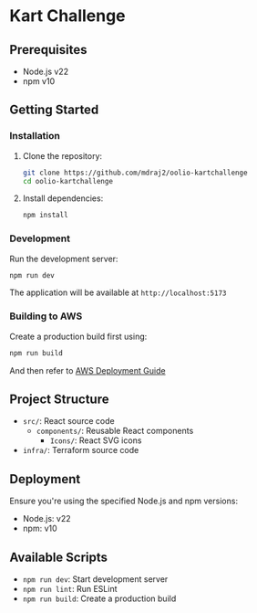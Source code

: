 # Kart Challenge

## Prerequisites

- Node.js v22
- npm v10

## Getting Started

### Installation

1. Clone the repository:

   ```bash
   git clone https://github.com/mdraj2/oolio-kartchallenge
   cd oolio-kartchallenge
   ```

2. Install dependencies:
   ```bash
   npm install
   ```

### Development

Run the development server:

```bash
npm run dev
```

The application will be available at `http://localhost:5173`

### Building to AWS

Create a production build first using:

```bash
npm run build
```

And then refer to [AWS Deployment Guide](https://github.com/mdraj2/oolio-kartchallenge/blob/main/infra/README.md)

## Project Structure

- `src/`: React source code
  - `components/`: Reusable React components
    - `Icons/`: React SVG icons
- `infra/`: Terraform source code

## Deployment

Ensure you're using the specified Node.js and npm versions:

- Node.js: v22
- npm: v10

## Available Scripts

- `npm run dev`: Start development server
- `npm run lint`: Run ESLint
- `npm run build`: Create a production build
